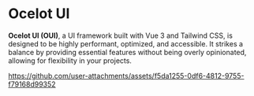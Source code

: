 # Ocelot UI

**Ocelot UI (OUI)**, a UI framework built with Vue 3 and Tailwind CSS, is designed to be highly performant, optimized, and accessible. It strikes a balance by providing essential features without being overly opinionated, allowing for flexibility in your projects.

https://github.com/user-attachments/assets/f5da1255-0df6-4812-9755-f79168d99352

